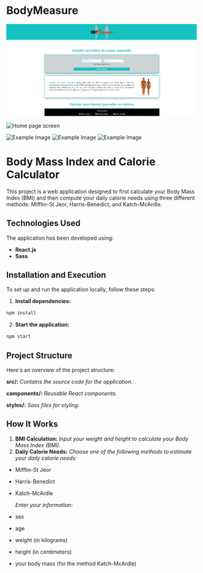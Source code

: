 # BodyMeasure

![Description de l'image](https://github.com/David-Chazoule/BodyMeasure/raw/master/src/preview/bodymesure1.PNG)


<img src="https://github.com/David-Chazoule/BodyMeasure/raw/master/src/preview/bodymesure2.PNG](https://github.com/David-Chazoule/BodyMeasure/raw/master/src/preview/bodymesure1.PNG" alt=" Home page screen" style="width:600px; height:auto;">

<img src="https://media.discordapp.net/attachments/1268608877755236446/1268615836701036627/bodymesure2.PNG?ex=66ad1211&is=66abc091&hm=f58aab811ac1d9c2057353c81ae049f701cb43ee1a40dbb22bdb54ffe8e14445&=&format=webp&quality=lossless" alt="Example Image" style="width:300px; height:auto;"> <img src="https://media.discordapp.net/attachments/1268608877755236446/1268615836982181949/bodymesure3.PNG?ex=66ad1211&is=66abc091&hm=3b32ad0a07b7122fb2c43e861d6685bb7639c9ef23a0f7f00644469b4e6e47d3&=&format=webp&quality=lossless&width=1230&height=676" alt="Example Image" style="width:300px; height:auto;"> <img src="https://media.discordapp.net/attachments/1268608877755236446/1268615837305147454/bodymesure4.PNG?ex=66ad1211&is=66abc091&hm=49f513674750896defb455a6e573fcf8f1c2f4afa5d458ae3dff9fa5234f5d7e&=&format=webp&quality=lossless&width=1187&height=676" alt="Example Image" style="width:300px; height:auto;">

# Body Mass Index and Calorie Calculator

This project is a web application designed to first calculate your Body Mass Index (BMI) and then compute your daily calorie needs using three different methods: Mifflin-St Jeor, Harris-Benedict, and Katch-McArdle.

## Technologies Used

The application has been developed using:
- **React.js**
- **Sass**

## Installation and Execution

To set up and run the application locally, follow these steps:

1. **Install dependencies:**
```bash
npm install
```

2. **Start the application:**
```bash
npm start
```
## Project Structure
Here's an overview of the project structure:

**src/:** *Contains the source code for the application.*

**components/:** *Reusable React components.*

**styles/:** *Sass files for styling.*

## How It Works

1.	**BMI Calculation:**
*Input your weight and height to calculate your Body Mass Index (BMI).*
3.	**Daily Calorie Needs:**
*Choose one of the following methods to estimate your daily calorie needs:*
- Mifflin-St Jeor
- Harris-Benedict
- Katch-McArdle
  
  *Enter your information:*
- sex
- age
- weight (in kilograms)
- height (in centimeters)
- your body mass (for the method Katch-McArdle)

